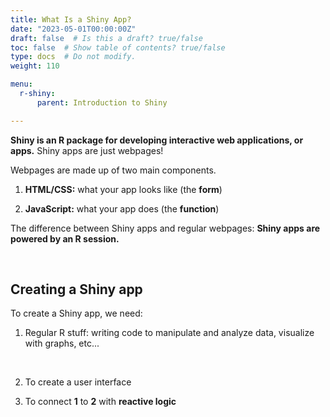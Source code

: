 ```yaml
---
title: What Is a Shiny App?
date: "2023-05-01T00:00:00Z"
draft: false  # Is this a draft? true/false
toc: false  # Show table of contents? true/false
type: docs  # Do not modify.
weight: 110

menu:
  r-shiny:
      parent: Introduction to Shiny

---
```


**Shiny is an R package for developing interactive web applications, or apps.** Shiny apps are just webpages!


Webpages are made up of two main components.

1. **HTML/CSS:** what your app looks like (the **form**)

2. **JavaScript:** what your app does (the **function**)

The difference between Shiny apps and regular webpages: **Shiny apps are powered by an R session.**

<br>

## Creating a Shiny app

To create a Shiny app, we need:

1. Regular R stuff: writing code to manipulate and analyze data, visualize with graphs, etc...

<br>

2. To create a user interface

3. To connect **1** to **2** with **reactive logic**
